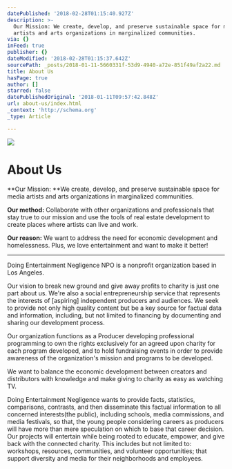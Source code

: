 ```yaml
---
datePublished: '2018-02-28T01:15:40.927Z'
description: >-
  Our Mission: We create, develop, and preserve sustainable space for media
  artists and arts organizations in marginalized communities.
via: {}
inFeed: true
publisher: {}
dateModified: '2018-02-28T01:15:37.642Z'
sourcePath: _posts/2018-01-11-5660331f-53d9-4940-a72e-851f49af2a22.md
title: About Us
hasPage: true
author: []
starred: false
datePublishedOriginal: '2018-01-11T09:57:42.848Z'
url: about-us/index.html
_context: 'http://schema.org'
_type: Article

---
```

![](https://the-grid-user-content.s3-us-west-2.amazonaws.com/5493165f-db02-4798-996e-e53254228283.png)

# About Us

**Our Mission: **We create, develop, and preserve sustainable space for media artists and arts organizations in marginalized communities.

**Our method:** Collaborate with other organizations and professionals that stay true to our mission and use the tools of real estate development to create places where artists can live and work.

**Our reason:** We want to address the need for economic development and homelessness. Plus, we love entertainment and want to make it better!

---

Doing Entertainment Negligence NPO is a nonprofit organization based in Los Angeles.

Our vision to break new ground and give away profits to charity is just one part about us. We're also a social entrepreneurship service that represents the interests of \[aspiring\] independent producers and audiences. We seek to provide not only high quality content but be a key source for factual data and information, including, but not limited to financing by documenting and sharing our development process.

Our organization functions as a Producer developing professional programming to own the rights exclusively for an agreed upon charity for each program developed, and to hold fundraising events in order to provide awareness of the organization's mission and programs to be developed.

We want to balance the economic development between creators and distributors with knowledge and make giving to charity as easy as watching TV.

Doing Entertainment Negligence wants to provide facts, statistics, comparisons, contrasts, and then disseminate this factual information to all concerned interests(the public), including schools, media commissions, and media festivals, so that, the young people considering careers as producers will have more than mere speculation on which to base that career decision. Our projects will entertain while being rooted to educate, empower, and give back with the connected charity. This includes but not limited to: workshops, resources, communities, and volunteer opportunities; that support diversity and media for their neighborhoods and employees.